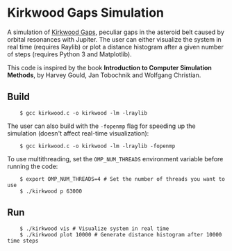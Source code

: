 # Kirkwood Gaps Simulation
A simulation of [Kirkwood Gaps](https://en.wikipedia.org/wiki/Kirkwood_gap), peculiar gaps in the asteroid belt caused by orbital resonances with Jupiter. The user can either visualize the system in real time (requires Raylib) or plot a distance histogram after a given number of steps (requires Python 3 and Matplotlib).

This code is inspired by the book **Introduction to Computer Simulation Methods**, by Harvey Gould, Jan Tobochnik and Wolfgang Christian.

## Build
```console
    $ gcc kirkwood.c -o kirkwood -lm -lraylib
```

The user can also build with the `-fopenmp` flag for speeding up the simulation (doesn't affect real-time visualization):
```console
    $ gcc kirkwood.c -o kirkwood -lm -lraylib -fopenmp
```
To use multithreading, set the `OMP_NUM_THREADS` environment variable before running the code:
```console
    $ export OMP_NUM_THREADS=4 # Set the number of threads you want to use
    $ ./kirkwood p 63000
```

## Run
```console
    $ ./kirkwood vis # Visualize system in real time
    $ ./kirkwood plot 10000 # Generate distance histogram after 10000 time steps
```